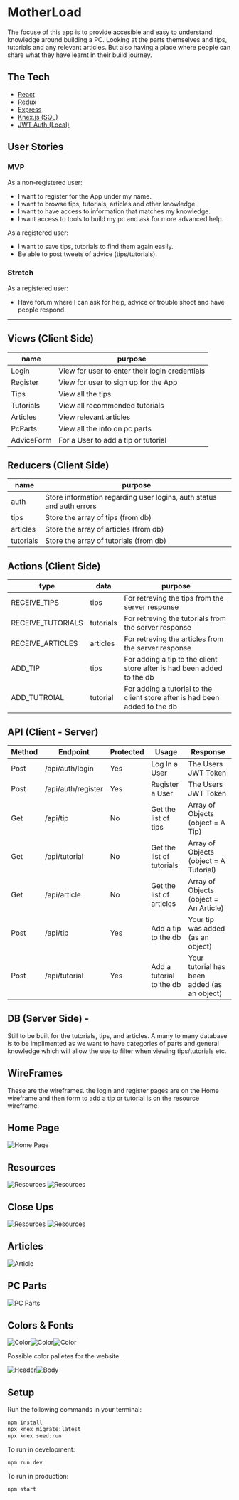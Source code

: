 # MotherLoad


The focuse of this app is to provide accesible and easy to understand knowledge around building a PC. Looking at the parts themselves and tips, tutorials and any relevant articles. But also having a place where people can share what they have learnt in their build journey. 


## The Tech

* [React](https://reactjs.org/docs/getting-started.html)
* [Redux](https://redux.js.org/)
* [Express](https://expressjs.com/en/api.html)
* [Knex.js (SQL)](https://knexjs.org/)
* [JWT Auth (Local)](https://jwt.io/)


## User Stories

### MVP

As a non-registered user:
  * I want to register for the App under my name.
  * I want to browse tips, tutorials, articles and other knowledge.
  * I want to have access to information that matches my knowledge.
  * I want access to tools to build my pc and ask for more advanced help.

As a registered user:
  * I want to save tips, tutorials to find them again easily.
  * Be able to post tweets of advice (tips/tutorials).

### Stretch

As a registered user:
  * Have forum where I can ask for help, advice or trouble shoot and have people respond.

  ---

## Views (Client Side)
  | name | purpose |
  | --- | --- |
  | Login | View for user to enter their login credentials |
  | Register | View for user to sign up for the App |
  | Tips | View all the tips |
  | Tutorials| View all recommended tutorials |
  | Articles | View relevant articles |
  | PcParts | View all the info on pc parts |
  | AdviceForm | For a User to add a tip or tutorial |
  


## Reducers (Client Side)

  | name | purpose |
  | --- | --- |
  | auth | Store information regarding user logins, auth status and auth errors |
  | tips | Store the array of tips (from db) |
  | articles | Store the array of articles (from db) |
  | tutorials | Store the array of tutorials (from db) |


## Actions (Client Side)

  | type | data | purpose |
  | --- | --- | --- |
  | RECEIVE_TIPS | tips | For retreving the tips from the server response |
  | RECEIVE_TUTORIALS | tutorials | For retreving the tutorials from the server response |
  | RECEIVE_ARTICLES | articles | For retreving the articles from the server response |
  | ADD_TIP | tips | For adding a tip to the client store after is had been added to the db |
  | ADD_TUTROIAL | tutorial | For adding a tutorial to the client store after is had been added to the db |


## API (Client - Server)

| Method | Endpoint | Protected | Usage | Response |
| --- | --- | --- | --- | --- |
| Post | /api/auth/login | Yes | Log In a User | The Users JWT Token |
| Post | /api/auth/register | Yes | Register a User | The Users JWT Token |
| Get | /api/tip | No | Get the list of tips | Array of Objects (object = A Tip) |
| Get | /api/tutorial| No | Get the list of tutorials | Array of Objects (object = A Tutorial) |
| Get | /api/article| No | Get the list of articles | Array of Objects (object = An Article) |
| Post | /api/tip | Yes | Add a tip to the db | Your tip was added (as an object) |
| Post | /api/tutorial | Yes | Add a tutorial to the db | Your tutorial has been added (as an object) |

## DB (Server Side) -
  Still to be built for the tutorials, tips, and articles. A many to many database is to be implimented as we want to have categories of parts and general knowledge which will allow the use to filter when viewing tips/tutorials etc. 


## WireFrames
These are the wireframes. the login and register pages are on the Home wireframe and then form to add a tip or tutorial is on the resource wireframe.

## Home Page
![Home Page](Images/Home_WireFrame.png)

## Resources
![Resources](Images/Resource_WireFrame.png)
![Resources](Images/CloseUp_Resource_WireFrame.png)

## Close Ups
![Resources](Images/AddTip_WireFrame.png)
![Resources](Images/NotLoggedIn_WireFrame.png)

## Articles
![Article](Images/Article_WireFrame.png)

## PC Parts
![PC Parts](Images/PcPart_WireFrame.png)

## Colors & Fonts


![Color](Images/pallete1.png)![Color](Images/pallete2.png)![Color](Images/pallete3.png)


Possible color palletes for the website.


![Header](Images/HeaderFont.png)![Body](Images/BodyFont.png)



<!-- ### Lost
  | Column Name | Data Type | Purpose |
  | --- | --- | --- |
  | id | Integer | Unique identifier for each lost animal |
  | name | String | Name of Lost animal, because names are special <3 |
  | species | String | What kind of animal is it? |
  | photo | string | URL of a picture of the lost animal |
  | user_id | integer | Id of the user who reported the animal as lost |


### Found
  | Column Name | Data Type | Purpose |
  | --- | --- | --- |
  | id | Integer | Unique identifier for each found animal |
  | species | String | What kind of animal is it? |
  | photo | string | URL of a picture of the found animal |
  | user_id | integer | Id of the user who found the lost animal |

### Users (Join Table M2M)

  Many Users to Many Pets

 | Column Name | Data Type | Purpose |
 | --- | --- | --- |
 | id | Integer | Unique identifier for each user |
 | user_name | string | Used for login |
 | contact_details | string | displayed for contact information |
 | email_address | string | displayed for contact information |
 | hash | text | hashed login password |
 --- -->


## Setup

Run the following commands in your terminal:

```sh
npm install
npx knex migrate:latest
npx knex seed:run
```

To run in development:
```sh
npm run dev
```

To run in production:
```sh
npm start
```


<!-- ## Heroku!!!

### Creating your app

Create your app with `heroku create [name]`

You can check that this was successful by running `heroku apps` to view a list of your apps


### Adding postgres

Add postgresql (hobby dev) to your app at `https://dashboard.heroku.com/apps/[APP NAME HERE]/resources`

Check that pg has been added by running `heroku addons` to ensure the postgresql db is on your app


### Deploying!

I have created several npm scripts that will be useful for deploying your app to heroku easily.

To push your local master branch to your heroku app:
```sh
npm run h:deploy
```

Run heroku migrations:
```sh
npm run h:migrate
```

Run heroku seeds:
```sh
npm run h:seed
```

If ever you need to rollback, you can also:
```sh
npm run h:rollback
```


### Ta-Da!
Your app should be deployed! -->

